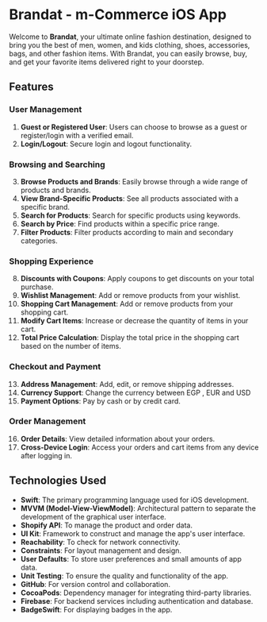 # Brandat - m-Commerce iOS App

Welcome to **Brandat**, your ultimate online fashion destination, designed to bring you the best of men, women, and kids clothing, shoes, accessories, bags, and other fashion items. With Brandat, you can easily browse, buy, and get your favorite items delivered right to your doorstep.

## Features

### User Management
1. **Guest or Registered User**: Users can choose to browse as a guest or register/login with a verified email.
2. **Login/Logout**: Secure login and logout functionality.

### Browsing and Searching
3. **Browse Products and Brands**: Easily browse through a wide range of products and brands.
4. **View Brand-Specific Products**: See all products associated with a specific brand.
5. **Search for Products**: Search for specific products using keywords.
6. **Search by Price**: Find products within a specific price range.
7. **Filter Products**: Filter products according to main and secondary categories.

### Shopping Experience
8. **Discounts with Coupons**: Apply coupons to get discounts on your total purchase.
9. **Wishlist Management**: Add or remove products from your wishlist.
10. **Shopping Cart Management**: Add or remove products from your shopping cart.
11. **Modify Cart Items**: Increase or decrease the quantity of items in your cart.
12. **Total Price Calculation**: Display the total price in the shopping cart based on the number of items.

### Checkout and Payment
13. **Address Management**: Add, edit, or remove shipping addresses.
14. **Currency Support**: Change the currency between EGP , EUR and USD
15. **Payment Options**: Pay by cash or by credit card.

### Order Management
16. **Order Details**: View detailed information about your orders.
17. **Cross-Device Login**: Access your orders and cart items from any device after logging in.

## Technologies Used

- **Swift**: The primary programming language used for iOS development.
- **MVVM (Model-View-ViewModel)**: Architectural pattern to separate the development of the graphical user interface.
- **Shopify API**: To manage the product and order data.
- **UI Kit**: Framework to construct and manage the app's user interface.
- **Reachability**: To check for network connectivity.
- **Constraints**: For layout management and design.
- **User Defaults**: To store user preferences and small amounts of app data.
- **Unit Testing**: To ensure the quality and functionality of the app.
- **GitHub**: For version control and collaboration.
- **CocoaPods**: Dependency manager for integrating third-party libraries.
- **Firebase**: For backend services including authentication and database.
- **BadgeSwift**: For displaying badges in the app.
